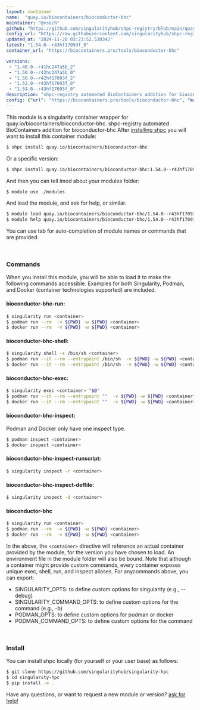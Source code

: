 ```yaml
---
layout: container
name:  "quay.io/biocontainers/bioconductor-bhc"
maintainer: "@vsoch"
github: "https://github.com/singularityhub/shpc-registry/blob/main/quay.io/biocontainers/bioconductor-bhc/container.yaml"
config_url: "https://raw.githubusercontent.com/singularityhub/shpc-registry/main/quay.io/biocontainers/bioconductor-bhc/container.yaml"
updated_at: "2024-11-20 03:23:52.530342"
latest: "1.54.0--r43hf17093f_0"
container_url: "https://biocontainers.pro/tools/bioconductor-bhc"

versions:
 - "1.46.0--r41hc247a5b_2"
 - "1.50.0--r42hc247a5b_0"
 - "1.50.0--r42hf17093f_2"
 - "1.52.0--r43hf17093f_0"
 - "1.54.0--r43hf17093f_0"
description: "shpc-registry automated BioContainers addition for bioconductor-bhc"
config: {"url": "https://biocontainers.pro/tools/bioconductor-bhc", "maintainer": "@vsoch", "description": "shpc-registry automated BioContainers addition for bioconductor-bhc", "latest": {"1.54.0--r43hf17093f_0": "sha256:0419d3f8d2e443841e3ed800a7f080a1d225bb013517cdc49a4fef61fd7f011c"}, "tags": {"1.46.0--r41hc247a5b_2": "sha256:eaeaa5fce595d8fd891d3565ed3ec6843b64905ec66b0e7dbf831abc1fb26db3", "1.50.0--r42hc247a5b_0": "sha256:06d11ac54cd4f9d13c39d9d369a2ceb630f556886d6fb3f3403df9a043f1d268", "1.50.0--r42hf17093f_2": "sha256:bf346bf78770e99df6bd7b2362187c01b41e01b2d9b69e3d233dd0a6f6c6e9c5", "1.52.0--r43hf17093f_0": "sha256:3137a38a91a7e0ae2704d23ef3d26bd1a60bd9ea5b6c7aa8c1cbb8ae2576a066", "1.54.0--r43hf17093f_0": "sha256:0419d3f8d2e443841e3ed800a7f080a1d225bb013517cdc49a4fef61fd7f011c"}, "docker": "quay.io/biocontainers/bioconductor-bhc"}
---
```


This module is a singularity container wrapper for quay.io/biocontainers/bioconductor-bhc.
shpc-registry automated BioContainers addition for bioconductor-bhc
After [installing shpc](#install) you will want to install this container module:


```bash
$ shpc install quay.io/biocontainers/bioconductor-bhc
```

Or a specific version:

```bash
$ shpc install quay.io/biocontainers/bioconductor-bhc:1.54.0--r43hf17093f_0
```

And then you can tell lmod about your modules folder:

```bash
$ module use ./modules
```

And load the module, and ask for help, or similar.

```bash
$ module load quay.io/biocontainers/bioconductor-bhc/1.54.0--r43hf17093f_0
$ module help quay.io/biocontainers/bioconductor-bhc/1.54.0--r43hf17093f_0
```

You can use tab for auto-completion of module names or commands that are provided.

<br>

### Commands

When you install this module, you will be able to load it to make the following commands accessible.
Examples for both Singularity, Podman, and Docker (container technologies supported) are included.

#### bioconductor-bhc-run:

```bash
$ singularity run <container>
$ podman run --rm  -v ${PWD} -w ${PWD} <container>
$ docker run --rm  -v ${PWD} -w ${PWD} <container>
```

#### bioconductor-bhc-shell:

```bash
$ singularity shell -s /bin/sh <container>
$ podman run --it --rm --entrypoint /bin/sh  -v ${PWD} -w ${PWD} <container>
$ docker run --it --rm --entrypoint /bin/sh  -v ${PWD} -w ${PWD} <container>
```

#### bioconductor-bhc-exec:

```bash
$ singularity exec <container> "$@"
$ podman run --it --rm --entrypoint ""  -v ${PWD} -w ${PWD} <container> "$@"
$ docker run --it --rm --entrypoint ""  -v ${PWD} -w ${PWD} <container> "$@"
```

#### bioconductor-bhc-inspect:

Podman and Docker only have one inspect type.

```bash
$ podman inspect <container>
$ docker inspect <container>
```

#### bioconductor-bhc-inspect-runscript:

```bash
$ singularity inspect -r <container>
```

#### bioconductor-bhc-inspect-deffile:

```bash
$ singularity inspect -d <container>
```



#### bioconductor-bhc

```bash
$ singularity run <container>
$ podman run --rm  -v ${PWD} -w ${PWD} <container>
$ docker run --rm  -v ${PWD} -w ${PWD} <container>
```


In the above, the `<container>` directive will reference an actual container provided
by the module, for the version you have chosen to load. An environment file in the
module folder will also be bound. Note that although a container
might provide custom commands, every container exposes unique exec, shell, run, and
inspect aliases. For anycommands above, you can export:

 - SINGULARITY_OPTS: to define custom options for singularity (e.g., --debug)
 - SINGULARITY_COMMAND_OPTS: to define custom options for the command (e.g., -b)
 - PODMAN_OPTS: to define custom options for podman or docker
 - PODMAN_COMMAND_OPTS: to define custom options for the command

<br>

### Install

You can install shpc locally (for yourself or your user base) as follows:

```bash
$ git clone https://github.com/singularityhub/singularity-hpc
$ cd singularity-hpc
$ pip install -e .
```

Have any questions, or want to request a new module or version? [ask for help!](https://github.com/singularityhub/singularity-hpc/issues)